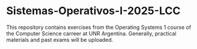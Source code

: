 # Sistemas-Operativos-I-2025-LCC
This repository contains exercises from the Operating Systems 1 course of the Computer Science carreer at UNR Argentina. Generally, practical materials and past exams will be uploaded.

